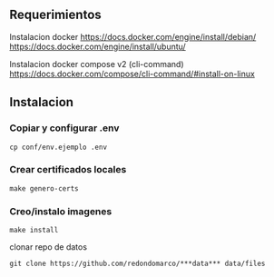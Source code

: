 ## Requerimientos

Instalacion docker
https://docs.docker.com/engine/install/debian/
https://docs.docker.com/engine/install/ubuntu/

Instalacion docker compose v2 (cli-command)
https://docs.docker.com/compose/cli-command/#install-on-linux

## Instalacion

### Copiar y configurar .env
```
cp conf/env.ejemplo .env
```
### Crear certificados locales
```
make genero-certs 
```
### Creo/instalo imagenes
```
make install
```

clonar repo de datos

```
git clone https://github.com/redondomarco/***data*** data/files
```
